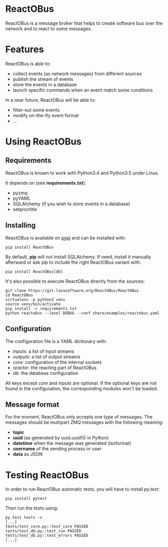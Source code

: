 ReactOBus
=========

ReactOBus is a message broker that helps to create software bus over the network
and to react to some messages.


Features
========

ReactOBus is able to:

* collect events (as network messages) from different sources
* publish the stream of events
* store the events in a database
* launch specific commands when an event match some conditions


In a near future, ReactOBus will be able to:

* filter-out some events
* modify on-the-fly event format
* ...


Using ReactOBus
===============

Requirements
------------

ReactOBus is known to work with Python3.4 and Python3.5 under Linux.

It depends on (see **requirements.txt**):

* pyzmq
* pyYAML
* SQLAlchemy (if you wish to store events in a database)
* setproctitle


Installing
----------

ReactOBus is available on [pypi](https://pypi.python.org/pypi/ReactOBus) and
can be installed with:

    pip install ReactOBus

By default, **pip** will not install SQLAlchemy. If need, install it manually
afterward or ask pip to include the right ReactOBus variant with:

    pip install ReactOBus[db]

It's also possible to execute ReactOBus directly from the sources:

    git clone https://git.lavasoftware.org/ReactOBus/ReactOBus
    cd ReactOBus
    virtualenv -p python3 venv
    source venv/bin/activate
    pip install -r requirements.txt
    python reactobus --level DEBUG --conf share/examples/reactobus.yaml


Configuration
-------------

The configuration file is a YAML dictionary with:

* *inputs*: a list of input streams
* *outputs*: a list of output streams
* *core*: configuration of the internal sockets
* *reactor*: the reacting part of ReactOBus
* *db*: the database configuration

All keys except *core* and *inputs* are optional. If the optional keys are not
found in the configuration, the corresponding modules won't be loaded.


Message format
--------------

For the moment, ReactOBus only accepts one type of messages. The messages
should be multipart ZMQ messages with the following meaning:

* **topic**
* **uuid** (as generated by uuid.uuid1() in Python)
* **datetime** when the message was generated (isoformat)
* **username** of the sending process or user
* **data** as JSON


Testing ReactOBus
=================

In order to run ReactOBus automatic tests, you will have to install *py.test*:

    pip install pytest

Then run the tests using:

    py.test tests -v
    [...]
    tests/test_core.py::test_core PASSED
    tests/test_db.py::test_run PASSED
    tests/test_db.py::test_errors PASSED
    [...]
